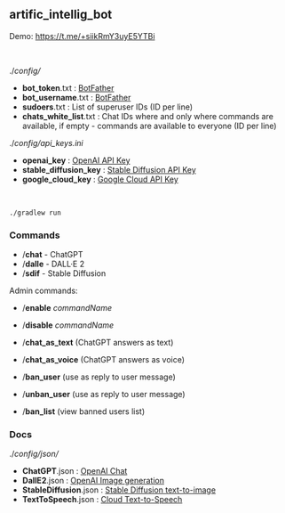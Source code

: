 artific_intellig_bot
--------------------

Demo: https://t.me/+siikRmY3uyE5YTBi

<br>

./_config/_

- **bot_token**.txt : [BotFather](https://t.me/BotFather)
- **bot_username**.txt : [BotFather](https://t.me/BotFather)
- **sudoers**.txt : List of superuser IDs (ID per line)
- **chats_white_list**.txt : Chat IDs where and only where commands are available, if empty - commands are available to everyone (ID per line)

./_config/api_keys.ini_

- **openai_key** : [OpenAI API Key](https://beta.openai.com/account/api-keys)
- **stable_diffusion_key** : [Stable Diffusion API Key](https://beta.dreamstudio.ai/membership?tab=apiKeys)
- **google_cloud_key** : [Google Cloud API Key](https://console.cloud.google.com/apis/credentials)

<br>

```
./gradlew run
```

### Commands

- /**chat** - ChatGPT
- /**dalle** - DALL·E 2
- /**sdif** - Stable Diffusion

Admin commands:

- /**enable** _commandName_
- /**disable** _commandName_

- /**chat_as_text** (ChatGPT answers as text)
- /**chat_as_voice** (ChatGPT answers as voice)

- /**ban_user** (use as reply to user message)
- /**unban_user** (use as reply to user message)
- /**ban_list** (view banned users list)

### Docs

./_config/json/_

- **ChatGPT**.json : [OpenAI Chat](https://beta.openai.com/playground/p/default-chat?model=text-davinci-003)
- **DallE2**.json : [OpenAI Image generation](https://beta.openai.com/docs/guides/images/usage?lang=curl)
- **StableDiffusion**.json : [Stable Diffusion text-to-image](https://api.stability.ai/docs#tag/v1alphageneration/operation/v1alpha/generation#textToImage)
- **TextToSpeech**.json : [Cloud Text-to-Speech](https://cloud.google.com/text-to-speech/docs/reference/rest/v1/text/synthesize)
